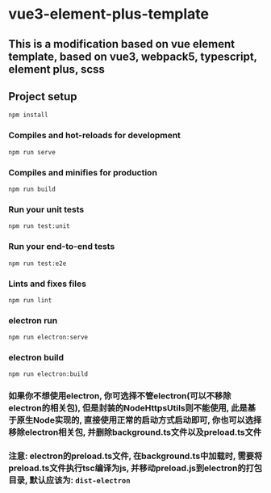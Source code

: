 # vue3-element-plus-template

## This is a modification based on vue element template, based on vue3, webpack5, typescript, element plus, scss

## Project setup
```
npm install
```

### Compiles and hot-reloads for development
```
npm run serve
```

### Compiles and minifies for production
```
npm run build
```

### Run your unit tests
```
npm run test:unit
```

### Run your end-to-end tests
```
npm run test:e2e
```

### Lints and fixes files
```
npm run lint
```

### electron run
```
npm run electron:serve
```

### electron build
```
npm run electron:build
```

### 如果你不想使用electron, 你可选择不管electron(可以不移除electron的相关包), 但是封装的NodeHttpsUtils则不能使用, 此是基于原生Node实现的, 直接使用正常的启动方式启动即可, 你也可以选择移除electron相关包, 并删除background.ts文件以及preload.ts文件

### 注意: electron的preload.ts文件, 在background.ts中加载时, 需要将preload.ts文件执行tsc编译为js, 并移动preload.js到electron的打包目录, 默认应该为: `dist-electron`


